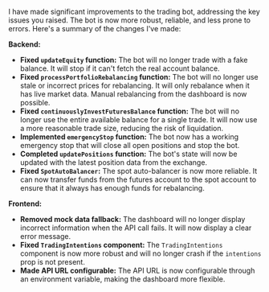 I have made significant improvements to the trading bot, addressing the key issues you raised. The bot is now more robust, reliable, and less prone to errors. Here's a summary of the changes I've made:

**Backend:**

*   **Fixed `updateEquity` function:** The bot will no longer trade with a fake balance. It will stop if it can't fetch the real account balance.
*   **Fixed `processPortfolioRebalancing` function:** The bot will no longer use stale or incorrect prices for rebalancing. It will only rebalance when it has live market data. Manual rebalancing from the dashboard is now possible.
*   **Fixed `continuouslyInvestFuturesBalance` function:** The bot will no longer use the entire available balance for a single trade. It will now use a more reasonable trade size, reducing the risk of liquidation.
*   **Implemented `emergencyStop` function:** The bot now has a working emergency stop that will close all open positions and stop the bot.
*   **Completed `updatePositions` function:** The bot's state will now be updated with the latest position data from the exchange.
*   **Fixed `SpotAutoBalancer`:** The spot auto-balancer is now more reliable. It can now transfer funds from the futures account to the spot account to ensure that it always has enough funds for rebalancing.

**Frontend:**

*   **Removed mock data fallback:** The dashboard will no longer display incorrect information when the API call fails. It will now display a clear error message.
*   **Fixed `TradingIntentions` component:** The `TradingIntentions` component is now more robust and will no longer crash if the `intentions` prop is not present.
*   **Made API URL configurable:** The API URL is now configurable through an environment variable, making the dashboard more flexible.
